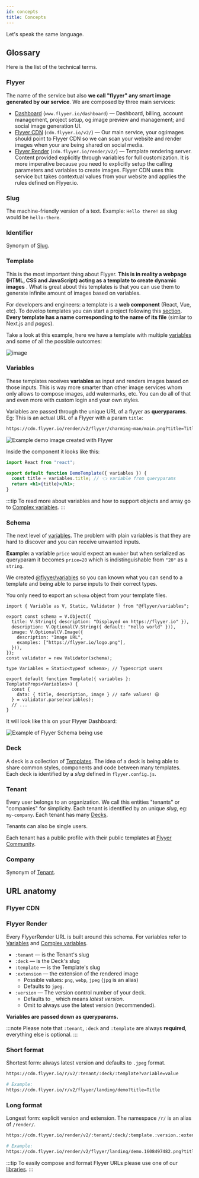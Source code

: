 ```yaml
---
id: concepts
title: Concepts
---
```


Let's speak the same language.

## Glossary

Here is the list of the technical terms.

### Flyyer

The name of the service but also **we call "flyyer" any smart image generated by our service**. We are composed by three main services:

* [Dashboard](https://www.flyyer.io/dashboard) (`www.flyyer.io/dashboard`) — Dashboard, billing, account management, project setup, og:image preview and management; and social image generation UI.
* [Flyyer CDN](https://www.flyyer.io) (`cdn.flyyer.io/v2/`) — Our main service, your og:images should point to Flyyer CDN so we can scan your website and render images when your are being shared on social media.
* [Flyyer Render](https://www.flyyer.io/render) (`cdn.flyyer.io/render/v2/`) — Template rendering server. Content provided explicitly through variables for full customization. It is more imperative because you need to explicitly setup the calling parameters and variables to create images. Flyyer CDN uses this service but takes contextual values from your website and applies the rules defined on Flyyer.io.

### Slug

The machine-friendly version of a text. Example: `Hello there!` as slug would be `hello-there`.

### Identifier

Synonym of [Slug](#slug).

### Template

This is the most important thing about Flyyer. **This is in reality a webpage (HTML, CSS and JavaScript) acting as a template to create dynamic images** . What is great about this templates is that you can use them to generate infinite amount of images based on variables.

For developers and engineers: a template is a **web component** (React, Vue, etc). To develop templates you can start a project following this [section](./getting-started.md). **Every template has a name corresponding to the name of its file** (similar to Next.js and _pages_).

Take a look at this example, here we have a template with multiple [variables](#variables) and some of all the possible outcomes:

![image](/img/images/demo.png)

### Variables

These templates receives **variables** as input and renders images based on those inputs. This is way more smarter than other image services whom only allows to compose images, add watermarks, etc. You can do all of that and even more with custom login and your own styles.

Variables are passed through the unique URL of a flyyer as **queryparams**. Eg: This is an actual URL of a Flyyer with a param `title`:

```bash
https://cdn.flyyer.io/render/v2/flyyer/charming-man/main.png?title=Title
```

![Example demo image created with Flyyer](https://cdn.flyyer.io/render/v2/flyyer/charming-man/main.png?title=Title)

Inside the component it looks like this:

```jsx title="templates/main.js" {4}
import React from "react";

export default function DemoTemplate({ variables }) {
  const title = variables.title; // 👈 variable from queryparams
  return <h1>{title}</h1>;
}
```

:::tip
To read more about variables and how to support objects and array go to [Complex variables](./advanced/complex-variables.md).
:::

### Schema

The next level of [variables](#variables). The problem with plain variables is that they are hard to discover and you can receive unwanted inputs.

**Example:** a variable `price` would expect an `number` but when serialized as queryparam it becomes `price=20` which is indistinguishable from `"20"` as a `string`.

We created [@flyyer/variables](https://github.com/useflyyer/flyyer-variables) so you can known what you can send to a template and being able to parse inputs to their correct types.

You only need to export an `schema` object from your template files.

```tsx
import { Variable as V, Static, Validator } from "@flyyer/variables";

export const schema = V.Object({
  title: V.String({ description: "Displayed on https://flyyer.io" }),
  description: V.Optional(V.String({ default: "Hello world" })),
  image: V.Optional(V.Image({
    description: "Image URL",
    examples: ["https://flyyer.io/logo.png"],
  })),
});
const validator = new Validator(schema);

type Variables = Static<typeof schema>; // Typescript users

export default function Template({ variables }: TemplateProps<Variables>) {
  const {
    data: { title, description, image } // safe values! 😃
  } = validator.parse(variables);
  // ...
}
```

It will look like this on your Flyyer Dashboard:

![Example of Flyyer Schema being use](https://github.com/useflyyer/flyyer-variables/raw/master/.github/assets/dashboard.png)

### Deck

A deck  is a collection of [Templates](#template). The idea of a deck is being able to share common styles, components and code between many templates. Each deck is identified by a _slug_ defined in `flyyer.config.js`.

### Tenant

Every user belongs to an organization. We call this entities "tenants" or "companies" for simplicity. Each tenant is identified by an unique _slug_, eg: `my-company`. Each tenant has many [Decks](#deck).

Tenants can also be single users.

Each tenant has a public profile with their public templates at [Flyyer Community](https://www.flyyer.io/community).

### Company

Synonym of [Tenant](#tenant).

## URL anatomy

### Flyyer CDN

### Flyyer Render

Every FlyyerRender URL is built around this schema. For variables refer to [Variables](#variables) and [Complex variables](./advanced/complex-variables.md).

* `:tenant` — is the Tenant's slug
* `:deck` — is the Deck's slug
* `:template` — is the Template's slug
* `:extension` — the extension of the rendered image
  * Possible values: `png`, `webp`, `jpeg` (`jpg` is an alias)
  * Defaults to `jpeg`.
* `:version` — The version control number of your deck.
  * Defaults to `_` which means _latest version_.
  * Omit to always use the latest version (recommended).

**Variables are passed down as queryparams.**

:::note
Please note that `:tenant`, `:deck` and `:template` are always **required**, everything else is optional.
:::

### Short format

Shortest form: always latest version and defaults to `.jpeg` format.

```bash
https://cdn.flyyer.io/r/v2/:tenant/:deck/:template?variable=value

# Example:
https://cdn.flyyer.io/r/v2/flyyer/landing/demo?title=Title
```

### Long format

Longest form: explicit version and extension. The namespace `/r/` is an alias of `/render/`.

```bash
https://cdn.flyyer.io/render/v2/:tenant/:deck/:template.:version.:extension?variable=value

# Example:
https://cdn.flyyer.io/render/v2/flyyer/landing/demo.1608497482.png?title=Title&description=Description+text
```

:::tip
To easily compose and format Flyyer URLs please use one of our [libraries](libraries.md).
:::
